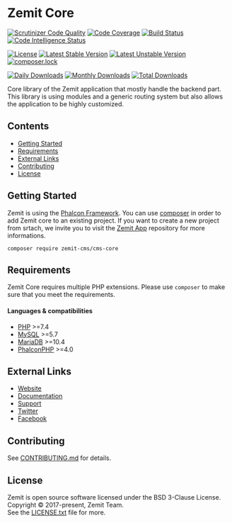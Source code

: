 # Zemit Core
[![Scrutinizer Code Quality](https://scrutinizer-ci.com/g/zemit-cms/core/badges/quality-score.png?b=master)](https://scrutinizer-ci.com/g/zemit-cms/core/?branch=master)
[![Code Coverage](https://scrutinizer-ci.com/g/zemit-cms/core/badges/coverage.png?b=master)](https://scrutinizer-ci.com/g/zemit-cms/core/?branch=master)
[![Build Status](https://scrutinizer-ci.com/g/zemit-cms/core/badges/build.png?b=master)](https://scrutinizer-ci.com/g/zemit-cms/core/build-status/master)
[![Code Intelligence Status](https://scrutinizer-ci.com/g/zemit-cms/core/badges/code-intelligence.svg?b=master)](https://scrutinizer-ci.com/code-intelligence)

[![License](https://poser.pugx.org/zemit-cms/core/license)](https://packagist.org/packages/zemit-cms/core)
[![Latest Stable Version](https://poser.pugx.org/zemit-cms/core/v/stable)](https://packagist.org/packages/zemit-cms/core)
[![Latest Unstable Version](https://poser.pugx.org/zemit-cms/core/v/unstable)](https://packagist.org/packages/zemit-cms/core)
[![composer.lock](https://poser.pugx.org/zemit-cms/core/composerlock)](https://packagist.org/packages/zemit-cms/core)

[![Daily Downloads](https://poser.pugx.org/zemit-cms/core/d/daily)](https://packagist.org/packages/zemit-cms/core)
[![Monthly Downloads](https://poser.pugx.org/zemit-cms/core/d/monthly)](https://packagist.org/packages/zemit-cms/core)
[![Total Downloads](https://poser.pugx.org/zemit-cms/core/downloads)](https://packagist.org/packages/zemit-cms/core)

Core library of the Zemit application that mostly handle the backend part.
This library is using modules and a generic routing system but also allows the application to be highly customized.

## Contents
- [Getting Started](#getting-started)
- [Requirements](#requirements)
- [External Links](#external-links)
- [Contributing](#contributing)
- [License](#license)
  
## Getting Started
Zemit is using the [Phalcon Framework](https://phalconphp.com). You can use [composer](https://getcomposer.org/) in order to add Zemit core to an existing project. If you want to create a new project from srtach, we invite you to visit the [Zemit App](https://github.com/zemit-cms/cms) repository for more informations.

    composer require zemit-cms/cms-core


## Requirements
Zemit Core requires multiple PHP extensions. Please use `composer` to make sure that you meet the requirements.

#### Languages & compatibilities
- [PHP](https://secure.php.net/) >=7.4
- [MySQL](https://www.mysql.com/) >=5.7
- [MariaDB](https://mariadb.com/) >=10.4
- [PhalconPHP](https://phalconphp.com/) >=4.0

## External Links
* [Website](https://www.zemit.com)
* [Documentation](https://docs.zemit.com)
* [Support](https://forum.zemit.com)
* [Twitter](https://twitter.zemit.com)
* [Facebook](https://facebook.zemit.com)

## Contributing
See [CONTRIBUTING.md](https://github.com/zemit-cms/core/blob/master/CONTRIBUTING.md) for details.

## License
Zemit is open source software licensed under the BSD 3-Clause License.
Copyright © 2017-present, Zemit Team.<br>
See the [LICENSE.txt](https://github.com/zemit-cms/core/blob/master/LICENSE.txt) file for more.
